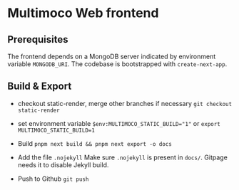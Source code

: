 # Multimoco Web frontend

## Prerequisites

The frontend depends on a MongoDB server indicated by environment variable `MONGODB_URI`. The codebase is bootstrapped with `create-next-app`.

## Build & Export
* checkout static-render, merge other branches if necessary
`git checkout static-render `

* set environment variable
`$env:MULTIMOCO_STATIC_BUILD="1"`
or
`export MULTIMOCO_STATIC_BUILD=1`

* Build
`pnpm next build && pnpm next export -o docs`

* Add the file `.nojekyll`
Make sure `.nojekyll` is present in `docs/`. Gitpage needs it to disable Jekyll build.

* Push to Github
`git push`

